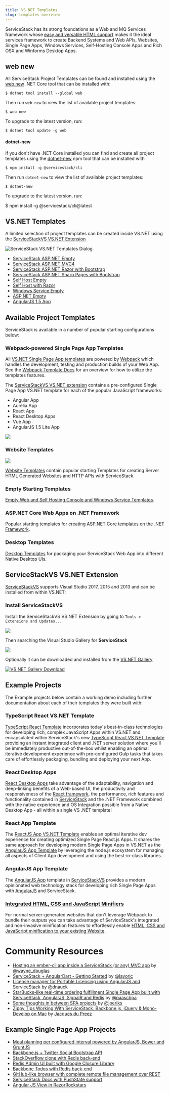 ```yaml
---
title: VS.NET Templates
slug: templates-overview
---
```


ServiceStack has its strong foundations as a Web and MQ Services framework whose [easy and versatile HTML support](http://razor.servicestack.net/) makes it the ideal services framework to create Backend Systems and Web APIs, Websites, Single Page Apps, Windows Services, Self-Hosting Console Apps and Rich OSX and Winforms Desktop Apps.

## web new

All ServiceStack Project Templates can be found and installed using the [web new](/web-new) .NET Core tool that can be installed with:

    $ dotnet tool install --global web 

Then run `web new` to view the list of available project templates:

    $ web new

To upgrade to the latest version, run:

    $ dotnet tool update -g web

#### dotnet-new

If you don't have .NET Core installed you can find and create all project templates using the [dotnet-new](/dotnet-new) npm tool that can be installed with

    $ npm install -g @servicestack/cli

Then run `dotnet-new` to view the list of available project templates:

    $ dotnet-new

To upgrade to the latest version, run:

  $ npm install -g @servicestack/cli@latest

## VS.NET Templates

A limited selection of project templates can be created inside VS.NET using the 
[ServiceStackVS VS.NET Extension](/templates-overview#servicestackvs-vsnet-extension)

![ServiceStack VS.NET Templates Dialog](https://raw.githubusercontent.com/ServiceStack/docs/master/docs/images/ssvs/new-projects-dialog.png)

 - [ServiceStack ASP.NET Empty](/create-your-first-webservice)
 - [ServiceStack ASP.NET MVC4](https://github.com/ServiceStackApps/SocialBootstrapApi)
 - [ServiceStack ASP.NET Razor with Bootstrap](https://github.com/ServiceStackApps/EmailContacts)
 - [ServiceStack ASP.NET Sharp Pages with Bootstrap](https://sharpscript.net/docs/sharp-pages)
 - [Self Host Empty](/self-hosting)
 - [Self Host with Razor](http://razor.servicestack.net/#runs-everywhere)
 - [Windows Service Empty](/templates-windows-service)
 - [ASP.NET Empty](/templates-aspnet-empty)
 - [AngularJS 1.5 App](/templates-angularjs-v15)

## Available Project Templates

ServiceStack is available in a number of popular starting configurations below:

### Webpack-powered Single Page App Templates

All [VS.NET Single Page App templates](/templates-single-page-apps) are powered by [Webpack](https://webpack.js.org) which handles the development, testing and production builds of your Web App. See the [Webpack Template Docs](/templates-single-page-apps) for an overview for how to utilize the templates features.

The [ServiceStackVS VS.NET extension](#servicestackvs-vsnet-extension) contains a pre-configured Single Page App VS.NET template for each of the popular JavaScript frameworks:

 - Angular App
 - Aurelia App
 - React App
 - React Desktop Apps
 - Vue App
 - AngularJS 1.5 Lite App

[![](https://raw.githubusercontent.com/ServiceStack/docs/master/docs/images/ssvs/spa-templates-overview.png)](/templates-single-page-apps)

### Website Templates

![](https://raw.githubusercontent.com/ServiceStack/Assets/master/csharp-templates/web.png)

[Website Templates](/templates-websites) contain popular starting Templates for creating Server HTML Generated Websites and HTTP APIs with ServiceStack.

### Empty Starting Templates

[Empty Web and Self Hosting Console and Windows Service Templates](/templates-websites).

### ASP.NET Core Web Apps on .NET Framework

Popular starting templates for creating [ASP.NET Core templates on the .NET Framework](/templates-corefx).

### Desktop Templates

[Desktop Templates](/templates-desktop) for packaging your ServiceStack Web App into different Native Desktop UIs.

## ServiceStackVS VS.NET Extension

[ServiceStackVS](https://visualstudiogallery.msdn.microsoft.com/5bd40817-0986-444d-a77d-482e43a48da7) supports Visual Studio 2017, 2015 and 2013 and can be installed from within VS.NET:

### Install ServiceStackVS 

Install the ServiceStackVS VS.NET Extension by going to `Tools > Extensions and Updates...`

[![](https://raw.githubusercontent.com/ServiceStack/ServiceStackVS/master/Images/tools_extensions.png)](https://raw.githubusercontent.com/ServiceStack/ServiceStackVS/master/Images/tools_extensions.png)

Then searching the Visual Studio Gallery for **ServiceStack**

[![](https://raw.githubusercontent.com/ServiceStack/ServiceStackVS/master/Images/search_download.png)](https://raw.githubusercontent.com/ServiceStack/ServiceStackVS/master/Images/search_download.png)

Optionally it can be downloaded and installed from the [VS.NET Gallery](http://visualstudiogallery.msdn.microsoft.com/5bd40817-0986-444d-a77d-482e43a48da7)

[![VS.NET Gallery Download](https://raw.githubusercontent.com/ServiceStack/Assets/master/img/servicestackvs/vsgallery-download.png)](http://visualstudiogallery.msdn.microsoft.com/5bd40817-0986-444d-a77d-482e43a48da7)

## Example Projects

The Example projects below contain a working demo including further documentation about each of their templates they were built with:

### TypeScript React VS.NET Template

[TypeScript React Template](https://github.com/ServiceStackApps/typescript-react-template/) incorporates today's best-in-class 
technologies for developing rich, complex JavaScript Apps within VS.NET and encapsulated within ServiceStack's new
[TypeScript React VS.NET Template](https://github.com/ServiceStackApps/typescript-react-template/)
providing an instant integrated client and .NET server solution where you'll be immediately productive 
out-of-the-box whilst enabling an optimal iterative development experience with pre-configured Gulp tasks 
that takes care of effortlessly packaging, bundling and deploying your next App. 

### React Desktop Apps

[React Desktop Apps](https://github.com/ServiceStackApps/ReactDesktopApps) take advantage of the adaptability, navigation and deep-linking benefits of a Web-based UI, the productivity and responsiveness of the 
[React framework](https://facebook.github.io/react/),
the performance, rich features and functionality contained in 
[ServiceStack](https://github.com/ServiceStack/ServiceStack/wiki) and the .NET Framework combined with the native experience and OS Integration possible from a Native Desktop App - all within a single VS .NET template!

### React App Template

The [ReactJS App VS.NET Template](https://github.com/ServiceStackApps/ReactChat) enables an optimal iterative dev experience for creating optimized Single Page React.js Apps. It shares the same approach for developing modern Single Page Apps in VS.NET as the [AngularJS App Template](https://github.com/ServiceStack/ServiceStackVS/blob/master/docs/angular-spa.md) by leveraging the node.js ecosystem for managing all aspects of Client App development and using the best-in-class libraries.

### AngularJS App Template

The [AngularJS App](https://github.com/ServiceStack/ServiceStackVS/blob/master/docs/angular-spa.md) template in [ServiceStackVS](/create-your-first-webservice) provides a modern opinionated web technology stack for developing rich Single Page Apps with [AngularJS](https://angularjs.org) and ServiceStack.

### [Integrated HTML, CSS and JavaScript Minifiers](/html-css-and-javascript-minification)

For normal server-generated websites that don't leverage Webpack to bundle their outputs you can take advantage of ServiceStack's integrated and non-invasive minification features to effortlessly enable [HTML, CSS and JavaScript minification to your existing Website](/html-css-and-javascript-minification).


# Community Resources

  - [Hosting an ember-cli app inside a ServiceStack (or any) MVC app](http://iwayneo.blogspot.co.uk/2014/10/hosting-ember-cli-app-inside.html) by [@wayne_douglas](https://twitter.com/wayne_douglas)
  - [ServiceStack + AngularDart - Getting Started](http://www.layoric.org/2014/01/servicestack-angulardart-getting-started.html) by [@layoric](https://twitter.com/layoric)
  - [License manager for Portable.Licensing using AngularJS and ServiceStack](https://github.com/dnauck/License.Manager) by [@dnauck](https://github.com/dnauck)
  - [StarBucks-like real-time ordering fulfillment Single Page App built with ServiceStack, AngularJS, SignalR and Redis](https://github.com/paaschpa/ordersDemo) by [@paaschpa](https://twitter.com/paaschpa) 
  - [Some thoughts in between SPA projects](http://joeriks.com/2013/05/02/some-thoughts-in-between-spa-projects/) by [@joeriks](https://twitter.com/joeriks)
  - [Zippy Tips Working With ServiceStack, Backbone.js, jQuery & Mono-Develop on Mac](http://openlandscape.net/2011/07/30/zippy-tips-working-with-servicestack-backbone-js-jquery-mono-develop-on-mac/) by [Jacques du Preez](http://openlandscape.net/about/)

## Example Single Page App Projects

  - [Meal planning per configured interval powered by AngularJS, Bower and GruntJS](https://github.com/bradgearon/whats-cookin)
  - [Backbone.js + Twitter Social Bootstrap API](https://github.com/ServiceStack/SocialBootstrapApi/)
  - [StackOverflow clone with Redis back-end](http://www.servicestack.net/RedisStackOverflow/)
  - [Redis Admin UI built with Google Closure Library](http://www.servicestack.net/RedisAdminUI/AjaxClient/)
  - [Backbone Todos with Redis back-end](http://www.servicestack.net/Backbone.Todos/)
  - [GitHub-like browser with complete remote file management over REST](http://www.servicestack.net/RestFiles/#!files)
  - [ServiceStack Docs with PushState support](http://www.servicestack.net/docs/)
  - [Angular JS View in RazorRockstars](http://razor.servicestack.net/rockstars?View=AngularJS)
